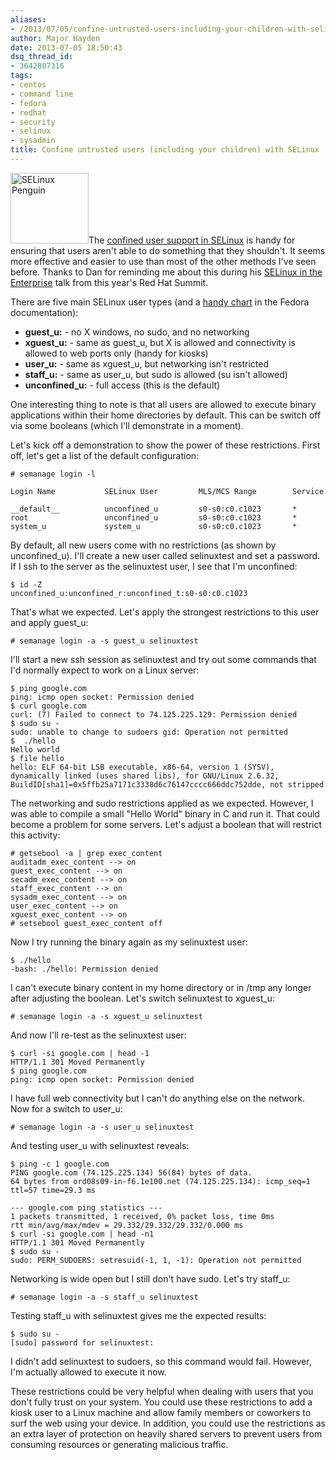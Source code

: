 ```yaml
---
aliases:
- /2013/07/05/confine-untrusted-users-including-your-children-with-selinux/
author: Major Hayden
date: 2013-07-05 18:50:43
dsq_thread_id:
- 3642807316
tags:
- centos
- command line
- fedora
- redhat
- security
- selinux
- sysadmin
title: Confine untrusted users (including your children) with SELinux
---
```


[<img src="http://major.io/wp-content/uploads/2011/09/selinux-penguin-125.png" alt="SELinux Penguin" width="125" height="113" class="alignright size-full wp-image-2532" />][1]The [confined user support in SELinux][2] is handy for ensuring that users aren't able to do something that they shouldn't. It seems more effective and easier to use than most of the other methods I've seen before. Thanks to Dan for reminding me about this during his [SELinux in the Enterprise][3] talk from this year's Red Hat Summit.

There are five main SELinux user types (and a [handy chart][4] in the Fedora documentation):

  * **guest_u:** - no X windows, no sudo, and no networking
  * **xguest_u:** - same as guest_u, but X is allowed and connectivity is allowed to web ports only (handy for kiosks)
  * **user_u:** - same as xguest_u, but networking isn't restricted
  * **staff_u:** - same as user_u, but sudo is allowed (su isn't allowed)
  * **unconfined_u:** - full access (this is the default)

One interesting thing to note is that all users are allowed to execute binary applications within their home directories by default. This can be switch off via some booleans (which I'll demonstrate in a moment).

Let's kick off a demonstration to show the power of these restrictions. First off, let's get a list of the default configuration:

```
# semanage login -l

Login Name           SELinux User         MLS/MCS Range        Service

__default__          unconfined_u         s0-s0:c0.c1023       *
root                 unconfined_u         s0-s0:c0.c1023       *
system_u             system_u             s0-s0:c0.c1023       *
```


By default, all new users come with no restrictions (as shown by unconfined_u). I'll create a new user called selinuxtest and set a password. If I ssh to the server as the selinuxtest user, I see that I'm unconfined:

```
$ id -Z
unconfined_u:unconfined_r:unconfined_t:s0-s0:c0.c1023
```


That's what we expected. Let's apply the strongest restrictions to this user and apply guest_u:

```
# semanage login -a -s guest_u selinuxtest
```


I'll start a new ssh session as selinuxtest and try out some commands that I'd normally expect to work on a Linux server:

```
$ ping google.com
ping: icmp open socket: Permission denied
$ curl google.com
curl: (7) Failed to connect to 74.125.225.129: Permission denied
$ sudo su -
sudo: unable to change to sudoers gid: Operation not permitted
$  ./hello
Hello world
$ file hello
hello: ELF 64-bit LSB executable, x86-64, version 1 (SYSV), dynamically linked (uses shared libs), for GNU/Linux 2.6.32, BuildID[sha1]=0x5ffb25a7171c3338d6c76147cccc666ddc752dde, not stripped
```


The networking and sudo restrictions applied as we expected. However, I was able to compile a small "Hello World" binary in C and run it. That could become a problem for some servers. Let's adjust a boolean that will restrict this activity:

```
# getsebool -a | grep exec_content
auditadm_exec_content --> on
guest_exec_content --> on
secadm_exec_content --> on
staff_exec_content --> on
sysadm_exec_content --> on
user_exec_content --> on
xguest_exec_content --> on
# setsebool guest_exec_content off
```


Now I try running the binary again as my selinuxtest user:

```
$ ./hello
-bash: ./hello: Permission denied
```


I can't execute binary content in my home directory or in /tmp any longer after adjusting the boolean. Let's switch selinuxtest to xguest_u:

```
# semanage login -a -s xguest_u selinuxtest
```


And now I'll re-test as the selinuxtest user:

```
$ curl -si google.com | head -1
HTTP/1.1 301 Moved Permanently
$ ping google.com
ping: icmp open socket: Permission denied
```


I have full web connectivity but I can't do anything else on the network. Now for a switch to user_u:

```
# semanage login -a -s user_u selinuxtest
```


And testing user_u with selinuxtest reveals:

```
$ ping -c 1 google.com
PING google.com (74.125.225.134) 56(84) bytes of data.
64 bytes from ord08s09-in-f6.1e100.net (74.125.225.134): icmp_seq=1 ttl=57 time=29.3 ms

--- google.com ping statistics ---
1 packets transmitted, 1 received, 0% packet loss, time 0ms
rtt min/avg/max/mdev = 29.332/29.332/29.332/0.000 ms
$ curl -si google.com | head -n1
HTTP/1.1 301 Moved Permanently
$ sudo su -
sudo: PERM_SUDOERS: setresuid(-1, 1, -1): Operation not permitted
```


Networking is wide open but I still don't have sudo. Let's try staff_u:

```
# semanage login -a -s staff_u selinuxtest
```


Testing staff_u with selinuxtest gives me the expected results:

```
$ sudo su -
[sudo] password for selinuxtest:
```


I didn't add selinuxtest to sudoers, so this command would fail. However, I'm actually allowed to execute it now.

These restrictions could be very helpful when dealing with users that you don't fully trust on your system. You could use these restrictions to add a kiosk user to a Linux machine and allow family members or coworkers to surf the web using your device. In addition, you could use the restrictions as an extra layer of protection on heavily shared servers to prevent users from consuming resources or generating malicious traffic.

 [1]: http://major.io/wp-content/uploads/2011/09/selinux-penguin-125.png
 [2]: http://danwalsh.livejournal.com/10461.html?thread=88029
 [3]: http://rhsummit.files.wordpress.com/2013/06/summitselinuxenterprise.pdf
 [4]: https://docs.fedoraproject.org/en-US/Fedora/12/html/Security-Enhanced_Linux/sect-Security-Enhanced_Linux-Targeted_Policy-Confined_and_Unconfined_Users.html